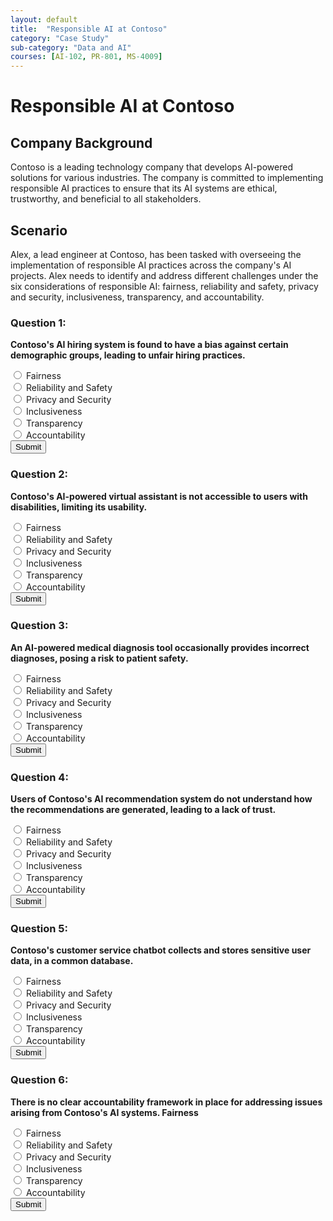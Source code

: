 ```yaml
---
layout: default
title:  "Responsible AI at Contoso"
category: "Case Study"
sub-category: "Data and AI"
courses: [AI-102, PR-801, MS-4009]
---
```


# Responsible AI at Contoso 

## Company Background

Contoso is a leading technology company that develops AI-powered solutions for various industries. The company is committed to implementing responsible AI practices to ensure that its AI systems are ethical, trustworthy, and beneficial to all stakeholders.

## Scenario

Alex, a lead engineer at Contoso, has been tasked with overseeing the implementation of responsible AI practices across the company's AI projects. Alex needs to identify and address different challenges under the six considerations of responsible AI: fairness, reliability and safety, privacy and security, inclusiveness, transparency, and accountability.

### Question 1:
**Contoso's AI hiring system is found to have a bias against certain demographic groups, leading to unfair hiring practices.**

<form id="quizForm1">
  <input type="radio" id="q1a" name="q1" value="A">
  <label for="q1a">Fairness </label><br>
  <input type="radio" id="q1b" name="q1" value="B">
  <label for="q1b">Reliability and Safety</label><br>
  <input type="radio" id="q1c" name="q1" value="C">
  <label for="q1c">Privacy and Security </label><br>
  <input type="radio" id="q1d" name="q1" value="D">
  <label for="q1d">Inclusiveness </label><br>
  <input type="radio" id="q1d" name="q1" value="E">
  <label for="q1d">Transparency</label><br>
  <input type="radio" id="q1d" name="q1" value="F">
  <label for="q1d">Accountability </label><br>
  <button type="button" onclick="checkAnswer('q1', 'A', 'result1')" class="styled-button">Submit</button>
</form>

<p id="result1"></p>

### Question 2:
**Contoso's AI-powered virtual assistant is not accessible to users with disabilities, limiting its usability.**

<form id="quizForm2">
  <input type="radio" id="q2a" name="q2" value="A">
  <label for="q2a">Fairness </label><br>
  <input type="radio" id="q2b" name="q2" value="B">
  <label for="q2b">Reliability and Safety</label><br>
  <input type="radio" id="q2c" name="q2" value="C">
  <label for="q2c">Privacy and Security </label><br>
  <input type="radio" id="q2d" name="q2" value="D">
  <label for="q2d">Inclusiveness </label><br>
  <input type="radio" id="q2d" name="q2" value="E">
  <label for="q2d">Transparency</label><br>
  <input type="radio" id="q2d" name="q2" value="F">
  <label for="q2d">Accountability </label><br>
  <button type="button" onclick="checkAnswer('q2', 'D', 'result2')" class="styled-button">Submit</button>
</form>

<p id="result2"></p>

### Question 3:
**An AI-powered medical diagnosis tool occasionally provides incorrect diagnoses, posing a risk to patient safety.**

<form id="quizForm3">
  <input type="radio" id="q3a" name="q3" value="A">
  <label for="q3a">Fairness </label><br>
  <input type="radio" id="q3b" name="q3" value="B">
  <label for="q3b">Reliability and Safety</label><br>
  <input type="radio" id="q3c" name="q3" value="C">
  <label for="q3c">Privacy and Security </label><br>
  <input type="radio" id="q3d" name="q3" value="D">
  <label for="q3d">Inclusiveness </label><br>
  <input type="radio" id="q3d" name="q3" value="E">
  <label for="q3d">Transparency</label><br>
  <input type="radio" id="q3d" name="q3" value="F">
  <label for="q3d">Accountability </label><br>
  <button type="button" onclick="checkAnswer('q3', 'B', 'result3')" class="styled-button">Submit</button>
</form>

<p id="result3"></p>

### Question 4:
**Users of Contoso's AI recommendation system do not understand how the recommendations are generated, leading to a lack of trust.**

<form id="quizForm4">
  <input type="radio" id="q4a" name="q4" value="A">
  <label for="q4a">Fairness </label><br>
  <input type="radio" id="q4b" name="q4" value="B">
  <label for="q4b">Reliability and Safety</label><br>
  <input type="radio" id="q4c" name="q4" value="C">
  <label for="q4c">Privacy and Security </label><br>
  <input type="radio" id="q4d" name="q4" value="D">
  <label for="q4d">Inclusiveness </label><br>
  <input type="radio" id="q4d" name="q4" value="E">
  <label for="q4d">Transparency</label><br>
  <input type="radio" id="q4d" name="q4" value="F">
  <label for="q4d">Accountability </label><br>
  <button type="button" onclick="checkAnswer('q4', 'E', 'result4')" class="styled-button">Submit</button>
</form>

<p id="result4"></p>

### Question 5:
**Contoso's customer service chatbot collects and stores sensitive user data, in a common database.**

<form id="quizForm5">
  <input type="radio" id="q5a" name="q5" value="A">
  <label for="q5a">Fairness </label><br>
  <input type="radio" id="q5b" name="q5" value="B">
  <label for="q5b">Reliability and Safety</label><br>
  <input type="radio" id="q5c" name="q5" value="C">
  <label for="q5c">Privacy and Security </label><br>
  <input type="radio" id="q5d" name="q5" value="D">
  <label for="q5d">Inclusiveness </label><br>
  <input type="radio" id="q5d" name="q5" value="E">
  <label for="q5d">Transparency</label><br>
  <input type="radio" id="q5d" name="q5" value="F">
  <label for="q5d">Accountability </label><br>
  <button type="button" onclick="checkAnswer('q5', 'C', 'result5')" class="styled-button">Submit</button>
</form>

<p id="result5"></p>

### Question 6:
**There is no clear accountability framework in place for addressing issues arising from Contoso's AI systems. Fairness**

<form id="quizForm6">
  <input type="radio" id="q6a" name="q6" value="A">
  <label for="q6a">Fairness </label><br>
  <input type="radio" id="q6b" name="q6" value="B">
  <label for="q6b">Reliability and Safety</label><br>
  <input type="radio" id="q6c" name="q6" value="C">
  <label for="q6c">Privacy and Security </label><br>
  <input type="radio" id="q6d" name="q6" value="D">
  <label for="q6d">Inclusiveness </label><br>
  <input type="radio" id="q6d" name="q6" value="E">
  <label for="q6d">Transparency</label><br>
  <input type="radio" id="q6d" name="q6" value="F">
  <label for="q6d">Accountability </label><br>
  <button type="button" onclick="checkAnswer('q6', 'D', 'result5')" class="styled-button">Submit</button>
</form>

<p id="result6"></p>

<script>
  function checkAnswer(question, correctAnswer, resultId) {
    var radios = document.getElementsByName(question);
    var result = document.getElementById(resultId);
    var selected = false;

    for (var i = 0; i < radios.length; i++) {
      if (radios[i].checked) {
        selected = true;
        if (radios[i].value === correctAnswer) {
          result.textContent = 'Correct!';
          result.style.color = 'green';
        } else {
          result.textContent = 'Incorrect. Try again!';
          result.style.color = 'red';
        }
        break;
      }
    }

    if (!selected) {
      result.textContent = 'Please select an answer.';
      result.style.color = 'orange';
    }
  }
</script>
